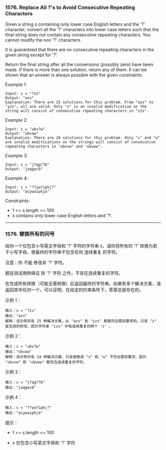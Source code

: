 ### 1576. Replace All ?'s to Avoid Consecutive Repeating Characters
Given a string s containing only lower case English letters and the '?' character, convert all the '?' characters into lower case letters such that the final string does not contain any consecutive repeating characters. You cannot modify the non '?' characters.

It is guaranteed that there are no consecutive repeating characters in the given string except for '?'.

Return the final string after all the conversions (possibly zero) have been made. If there is more than one solution, return any of them. It can be shown that an answer is always possible with the given constraints.



Example 1:

	Input: s = "?zs"
	Output: "azs"
	Explanation: There are 25 solutions for this problem. From "azs" to "yzs", all are valid. Only "z" is an invalid modification as the string will consist of consecutive repeating characters in "zzs".

Example 2:

	Input: s = "ubv?w"
	Output: "ubvaw"
	Explanation: There are 24 solutions for this problem. Only "v" and "w" are invalid modifications as the strings will consist of consecutive repeating characters in "ubvvw" and "ubvww".

Example 3:

	Input: s = "j?qg??b"
	Output: "jaqgacb"

Example 4:

	Input: s = "??yw?ipkj?"
	Output: "acywaipkja"



Constraints:

* 1 <= s.length <= 100
* s contains only lower case English letters and '?'.

----

### 1576. 替换所有的问号
给你一个仅包含小写英文字母和 '?' 字符的字符串 s，请你将所有的 '?' 转换为若干小写字母，使最终的字符串不包含任何 连续重复 的字符。

注意：你 不能 修改非 '?' 字符。

题目测试用例保证 除 '?' 字符 之外，不存在连续重复的字符。

在完成所有转换（可能无需转换）后返回最终的字符串。如果有多个解决方案，请返回其中任何一个。可以证明，在给定的约束条件下，答案总是存在的。



示例 1：

	输入：s = "?zs"
	输出："azs"
	解释：该示例共有 25 种解决方案，从 "azs" 到 "yzs" 都是符合题目要求的。只有 "z" 是无效的修改，因为字符串 "zzs" 中有连续重复的两个 'z' 。

示例 2：

	输入：s = "ubv?w"
	输出："ubvaw"
	解释：该示例共有 24 种解决方案，只有替换成 "v" 和 "w" 不符合题目要求。因为 "ubvvw" 和 "ubvww" 都包含连续重复的字符。

示例 3：

	输入：s = "j?qg??b"
	输出："jaqgacb"

示例 4：

	输入：s = "??yw?ipkj?"
	输出："acywaipkja"



提示：

* 1 <= s.length <= 100

* s 仅包含小写英文字母和 '?' 字符

